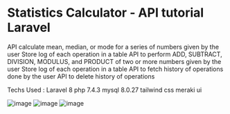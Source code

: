 # Statistics Calculator - API tutorial Laravel 
API calculate mean, median, or mode for a series of numbers given by the user
Store log of each operation in a table
API to perform ADD, SUBTRACT, DIVISION, MODULUS, and PRODUCT of two or more numbers given by the user
Store log of each operation in a table
API to fetch history of operations done by the user
API to delete history of operations

Techs Used :
Laravel 8
php 7.4.3
mysql 8.0.27
tailwind css
meraki ui



![image](https://user-images.githubusercontent.com/13825888/143796167-a62bdebc-4451-4bdd-8e90-5545f32d9739.png)
![image](https://user-images.githubusercontent.com/13825888/143796185-c624496a-c2cf-4455-9e02-91f785fcbcb7.png)
![image](https://user-images.githubusercontent.com/13825888/143796209-3bd154ef-562a-425a-8564-72d210dbf669.png)
